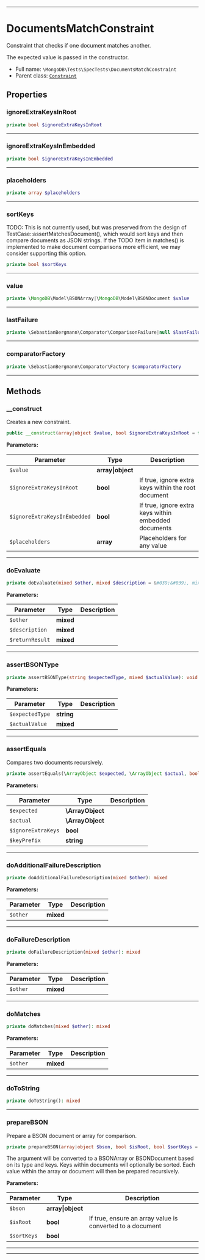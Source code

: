 ***

# DocumentsMatchConstraint

Constraint that checks if one document matches another.

The expected value is passed in the constructor.

* Full name: `\MongoDB\Tests\SpecTests\DocumentsMatchConstraint`
* Parent class: [`Constraint`](../../../PHPUnit/Framework/Constraint/Constraint.md)

## Properties

### ignoreExtraKeysInRoot

```php
private bool $ignoreExtraKeysInRoot
```

***

### ignoreExtraKeysInEmbedded

```php
private bool $ignoreExtraKeysInEmbedded
```

***

### placeholders

```php
private array $placeholders
```

***

### sortKeys

TODO: This is not currently used, but was preserved from the design of TestCase::assertMatchesDocument(), which would
sort keys and then compare documents as JSON strings. If the TODO item in matches() is implemented to make document
comparisons more efficient, we may consider supporting this option.

```php
private bool $sortKeys
```

***

### value

```php
private \MongoDB\Model\BSONArray|\MongoDB\Model\BSONDocument $value
```

***

### lastFailure

```php
private \SebastianBergmann\Comparator\ComparisonFailure|null $lastFailure
```

***

### comparatorFactory

```php
private \SebastianBergmann\Comparator\Factory $comparatorFactory
```

***

## Methods

### __construct

Creates a new constraint.

```php
public __construct(array|object $value, bool $ignoreExtraKeysInRoot = false, bool $ignoreExtraKeysInEmbedded = false, array $placeholders = []): mixed
```

**Parameters:**

| Parameter | Type | Description |
|-----------|------|-------------|
| `$value` | **array&#124;object** |  |
| `$ignoreExtraKeysInRoot` | **bool** | If true, ignore extra keys within the root document |
| `$ignoreExtraKeysInEmbedded` | **bool** | If true, ignore extra keys within embedded documents |
| `$placeholders` | **array** | Placeholders for any value |

***

### doEvaluate

```php
private doEvaluate(mixed $other, mixed $description = &#039;&#039;, mixed $returnResult = false): mixed
```

**Parameters:**

| Parameter | Type | Description |
|-----------|------|-------------|
| `$other` | **mixed** |  |
| `$description` | **mixed** |  |
| `$returnResult` | **mixed** |  |

***

### assertBSONType

```php
private assertBSONType(string $expectedType, mixed $actualValue): void
```

**Parameters:**

| Parameter | Type | Description |
|-----------|------|-------------|
| `$expectedType` | **string** |  |
| `$actualValue` | **mixed** |  |

***

### assertEquals

Compares two documents recursively.

```php
private assertEquals(\ArrayObject $expected, \ArrayObject $actual, bool $ignoreExtraKeys, string $keyPrefix = &#039;&#039;): void
```

**Parameters:**

| Parameter | Type | Description |
|-----------|------|-------------|
| `$expected` | **\ArrayObject** |  |
| `$actual` | **\ArrayObject** |  |
| `$ignoreExtraKeys` | **bool** |  |
| `$keyPrefix` | **string** |  |

***

### doAdditionalFailureDescription

```php
private doAdditionalFailureDescription(mixed $other): mixed
```

**Parameters:**

| Parameter | Type | Description |
|-----------|------|-------------|
| `$other` | **mixed** |  |

***

### doFailureDescription

```php
private doFailureDescription(mixed $other): mixed
```

**Parameters:**

| Parameter | Type | Description |
|-----------|------|-------------|
| `$other` | **mixed** |  |

***

### doMatches

```php
private doMatches(mixed $other): mixed
```

**Parameters:**

| Parameter | Type | Description |
|-----------|------|-------------|
| `$other` | **mixed** |  |

***

### doToString

```php
private doToString(): mixed
```

***

### prepareBSON

Prepare a BSON document or array for comparison.

```php
private prepareBSON(array|object $bson, bool $isRoot, bool $sortKeys = false): \MongoDB\Model\BSONDocument|\MongoDB\Model\BSONArray
```

The argument will be converted to a BSONArray or BSONDocument based on its type and keys. Keys within documents will
optionally be sorted. Each value within the array or document will then be prepared recursively.

**Parameters:**

| Parameter | Type | Description |
|-----------|------|-------------|
| `$bson` | **array&#124;object** |  |
| `$isRoot` | **bool** | If true, ensure an array value is converted to a document |
| `$sortKeys` | **bool** |  |

***


***

